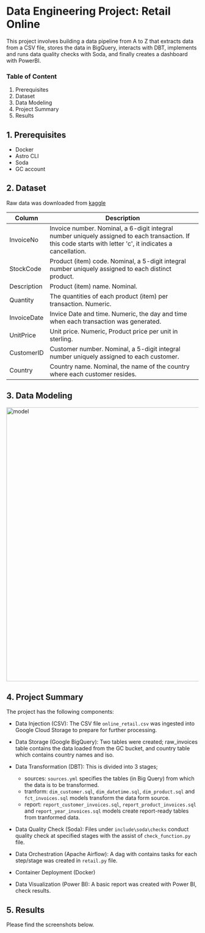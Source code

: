 # Data Engineering Project: Retail Online
This project involves building a data pipeline from A to Z that extracts data from a CSV file, stores the data in BigQuery, interacts with DBT, implements and runs data quality checks with Soda, and finally creates a dashboard with PowerBI.



### Table of Content
1. Prerequisites
2. Dataset
3. Data Modeling
4. Project Summary
5. Results



## 1. Prerequisites
- Docker
- Astro CLI
- Soda
- GC account


## 2. Dataset
Raw data was downloaded from [kaggle](https://www.kaggle.com/datasets/tunguz/online-retail)

| Column | Description |
| --- | --- |
| InvoiceNo | Invoice number. Nominal, a 6-digit integral number uniquely assigned to each transaction. If this code starts with letter 'c', it indicates a cancellation. |
| StockCode | Product (item) code. Nominal, a 5-digit integral number uniquely assigned to each distinct product. |
| Description | Product (item) name. Nominal. |
| Quantity | The quantities of each product (item) per transaction. Numeric. |
| InvoiceDate | Invice Date and time. Numeric, the day and time when each transaction was generated. |
| UnitPrice | Unit price. Numeric, Product price per unit in sterling. |
| CustomerID | Customer number. Nominal, a 5-digit integral number uniquely assigned to each customer. |
| Country | Country name. Nominal, the name of the country where each customer resides. |


## 3. Data Modeling

<img width="718" alt="model" src="https://github.com/Cayboss/End-to-End-Data-Engineering-Project---Retail-Online/assets/91347085/a77f34de-fdb9-42d9-ac9e-3f456161e6d7">


## 4. Project Summary
The project has the following components:
- Data Injection (CSV): The CSV file `online_retail.csv` was ingested into Google Cloud Storage to prepare for further processing.
  
- Data Storage (Google BigQuery): Two tables were created; raw_invoices table contains the data loaded from the GC bucket, and country table which contains country names and iso.
  
- Data Transformation (DBT): This is divided into 3 stages;
    - sources: `sources.yml` specifies the tables (in Big Query) from which the data is to be transformed.
    - tranform: `dim_customer.sql`, `dim_datetime.sql`, `dim_product.sql` and `fct_invoices.sql` models transform the data form source.
    - report: `report_customer_invoices.sql`, `report_product_invoices.sql` and `report_year_invoices.sql` models create report-ready tables from tranformed data.
      
- Data Quality Check (Soda): Files under `include\soda\checks` conduct quality check at specified stages with the assist of `check_function.py` file.
  
- Data Orchestration (Apache Airflow): A dag with contains tasks for each step/stage was created in `retail.py` file.
  
- Container Deployment (Docker)
  
- Data Visualization (Power BI): A basic report was created with Power BI, check results.


## 5. Results
Please find the screenshots below.

